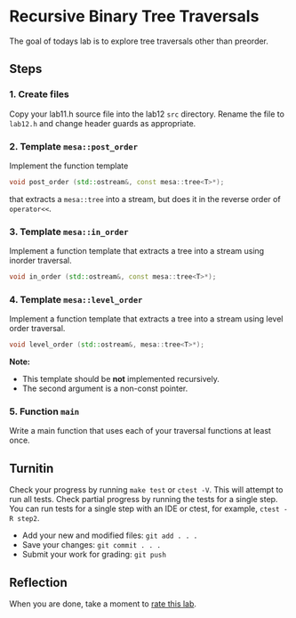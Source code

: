 # Recursive Binary Tree Traversals

The goal of todays lab is to explore tree traversals
other than preorder.

## Steps

### 1. Create files
Copy your lab11.h source file into the lab12 `src` directory.
Rename the file to `lab12.h` and change header guards as appropriate.

### 2. Template `mesa::post_order`
Implement the function template 

```cpp
void post_order (std::ostream&, const mesa::tree<T>*);
```

that extracts a `mesa::tree` into a stream, but does it in the reverse
order of `operator<<`.

### 3. Template `mesa::in_order`
Implement a function template that extracts a tree into a stream
using inorder traversal.

```cpp
void in_order (std::ostream&, const mesa::tree<T>*);
```


### 4. Template `mesa::level_order` 
Implement a function template that extracts a tree into a stream
using level order traversal.

```cpp
void level_order (std::ostream&, mesa::tree<T>*);
```

**Note:**
- This template should be **not** implemented recursively.
- The second argument is a non-const pointer.

### 5. Function `main`
Write a main function that uses each of your traversal functions at least once.

## Turnitin
Check your progress by running `make test` or `ctest -V`.
This will attempt to run all tests.
Check partial progress by running the tests for a single step.
You can run tests for a single step with an IDE or ctest,
for example, `ctest -R step2`.

- Add your new and modified files: `git add . . . `
- Save your changes: `git commit . . . `
- Submit your work for grading: `git push`

## Reflection
When you are done, take a moment to 
[rate this lab](https://forms.gle/eJZcthZ4iuVaJ6Qz7).

